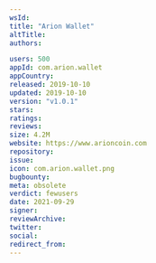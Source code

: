 ```yaml
---
wsId: 
title: "Arion Wallet"
altTitle: 
authors:

users: 500
appId: com.arion.wallet
appCountry: 
released: 2019-10-10
updated: 2019-10-10
version: "v1.0.1"
stars: 
ratings: 
reviews: 
size: 4.2M
website: https://www.arioncoin.com
repository: 
issue: 
icon: com.arion.wallet.png
bugbounty: 
meta: obsolete
verdict: fewusers
date: 2021-09-29
signer: 
reviewArchive:
twitter: 
social:
redirect_from:
---
```


